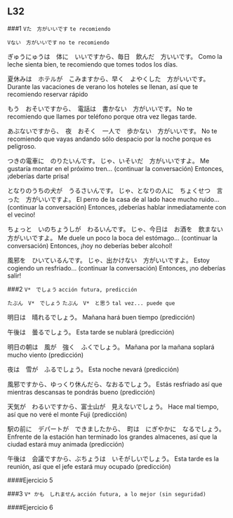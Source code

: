 L32
---


###1
```Vた　方がいいです```
```te recomiendo```

```Vない　方がいいです```
```no te recomiendo```

ぎゅうにゅうは　体に　いいですから、毎日　飲んだ　方いいです。
Como la leche sienta bien, te recomiendo que tomes todos los días.

夏休みは　ホテルが　こみますから、早く　よやくした　方がいいです。
Durante las vacaciones de verano los hoteles se llenan, así que te recomiendo reservar rápido

もう　おそいですから、　電話は　書かない　方がいいです。
No te recomiendo que llames por teléfono porque otra vez llegas tarde.

あぶないですから、　夜　おそく　一人で　歩かない　方がいいです。
No te recomiendo que vayas andando sólo despacio por la noche porque es peligroso.

つきの電車に　のりたいんです。
じゃ、いそいだ　方がいいですよ。
Me gustaría montar en el próximo tren... (continuar la conversación)
Entonces, ¡deberías darte prisa!

となりのうちの犬が　うるさいんです。
じゃ、となりの人に　ちょくせつ　言った　方がいいですよ。
El perro de la casa de al lado hace mucho ruido... (continuar la conversación)
Entonces, ¡deberías hablar inmediatamente con el vecino!

ちょっと　いのちょうしが　わるいんです。
じゃ、今日は　お酒を　飲まない　方がいいですよ。
Me duele un poco la boca del estómago... (continuar la conversación)
Entonces, ¡hoy no deberías beber alcohol!

風邪を　ひいているんです。
じゃ、出かけない　方がいいですよ。
Estoy cogiendo un resfriado... (continuar la conversación)
Entonces, ¡no deberías salir!


###2
```V*　でしょう```
```acción futura, predicción```

```たぶん　V*　でしょう```
```たぶん　V*　と思う```
```tal vez... puede que```

明日は　晴れるでしょう。
Mañana hará buen tiempo (predicción)

午後は　曇るでしょう。
Esta tarde se nublará (predicción)

明日の朝は　風が　強く　ふくでしょう。
Mañana por la mañana soplará mucho viento (predicción)

夜は　雪が　ふるでしょう。
Esta noche nevará (predicción)

風邪ですから、ゆっくり休んだら、なおるでしょう。
Estás resfriado así que mientras descansas te pondrás bueno (predicción)

天気が　わるいですから、富士山が　見えないでしょう。
Hace mal tiempo, así que no veré el monte Fuji (predicción)

駅の前に　デパートが　できましたから、　町は　にぎやかに　なるでしょう。
Enfrente de la estación han terminado los grandes almacenes, así que la ciudad estará muy animada (predicción)

午後は　会議ですから、ぶちょうは　いそがしいでしょう。
Esta tarde es la reunión, así que el jefe estará muy ocupado (predicción)

####Ejercicio 5


###3
```V* かも　しれません```
```acción futura, a lo mejor (sin seguridad)```

####Ejercicio 6